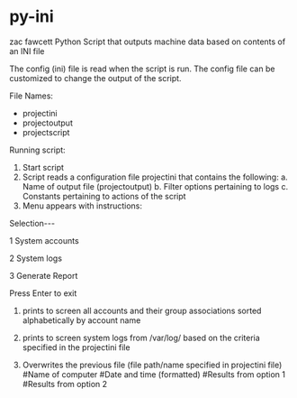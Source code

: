 # py-ini
zac fawcett
Python Script that outputs machine data based on contents of an INI file

The config (ini) file is read when the script is run. The config file can be customized to change the output of the script.

File Names:
- projectini
- projectoutput
- projectscript


Running script:
1. Start script
2. Script reads a configuration file projectini that contains the following:
        a. Name of output file (projectoutput)
        b. Filter options pertaining to logs
        c. Constants pertaining to actions of the script
3. Menu appears with instructions:


Selection---

1 System accounts

2 System logs

3 Generate Report

Press Enter to exit


1. prints to screen all accounts and their group associations sorted alphabetically by account name

2. prints to screen system logs from /var/log/  based on the criteria specified in the projectini file

3. Overwrites the previous file (file path/name specified in projectini file)
    	#Name of computer
    	#Date and time (formatted)
   	#Results from option 1
    	#Results from option 2
